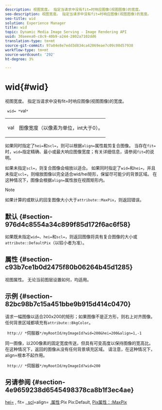 ```yaml
---
description: 视图宽度。 指定当请求中没有fit=时响应图像(视图图像)的宽度。
seo-description: 视图宽度。 指定当请求中没有fit=时响应图像(视图图像)的宽度。
seo-title: wid
solution: Experience Manager
title: wid
topic: Dynamic Media Image Serving - Image Rendering API
uuid: 30aeeea0-c8c9-40b9-a244-2802a7102dd6
translation-type: tm+mt
source-git-commit: 97a84e8e7edd3d834ca42069eae7c09c00d57938
workflow-type: tm+mt
source-wordcount: '292'
ht-degree: 3%

---
```



# wid{#wid}

视图宽度。 指定当请求中没有fit=时响应图像(视图图像)的宽度。

` wid= *`val`*`

<table id="simpletable_E217453246F5441C896C1F69EA4D4218"> 
 <tr class="strow"> 
  <td class="stentry"> <p> <span class="varname"> val  </span> </p> </td> 
  <td class="stentry"> <p>图像宽度（以像素为单位，int大于0）。 </p> </td> 
 </tr> 
</table>

如果同时指定了`hei=`和`scl=`，则可以根据`align=`属性裁剪复合图像。 当存在`fit=`时，`wid=`指定精确、最小或最大响应图像宽度；有关详细信息，请参阅`fit=`的说明。

如果未指定`scl=`，则复合图像会缩放以适合。 如果同时指定了`wid=`和`hei=`，并且未指定`scl=`，则缩放图像以完全适合wid/hei矩形，保留尽可能少的背景区域。 在这种情况下，图像会根据`align=`属性放在视图矩形内。

>[!NOTE]
>
>如果计算的或默认的回复图像大小大于`attribute::MaxPix`，则返回错误。

## 默认 {#section-976d4c8554a34c899f85d172f6ac6f58}

如果既未指定`wid=`、`hei=`和`scl=`，则返回图像将具有复合图像的大小或`attribute::DefaultPix`（以较小者为准）。

## 属性 {#section-c93b7ce1b0d2475f80b06264b45d1285}

视图属性。 无论当前图层设置如何，均适用。

## 示例 {#section-82bc98b7c15a451bbe9b915d414c0470}

请求一幅图像以适合200x200的矩形；如果图像不是正方形，则右上对齐图像。 任何背景区域都填充有`attribute::BkgColor`。

` http:// *`伺服器`*/myRootId/myImageId?wid=200&hei=200&align=1,-1`

同一图像，以200像素的固定宽度传送，但具有可变高度以保持图像的宽高比。 在这种情况下，返回的图像从没有任何背景填充区域。 请注意，在这种情况下，align=根本不起作用。

` http:// *`伺服器`*/myRootId/myImageId?wid=200`

## 另请参阅 {#section-4e9659238d6545498378ca8b1f3ec4ae}

[hei=](../../../../../is-api/http-ref/image-serving-api-ref/c-http-protocol-reference/c-command-reference/r-is-http-hei.md#reference-6d6f556ccc0e4b98a815e8a5c1944a96) , fit= [, scl](../../../../../is-api/http-ref/image-serving-api-ref/c-http-protocol-reference/c-command-reference/r-fit.md#reference-f11bff6d93d143d6b135de3a923bc989)=align= [,属性](../../../../../is-api/http-ref/image-serving-api-ref/c-http-protocol-reference/c-command-reference/r-scl.md#reference-b2a74e493d0d407e98fe350551ba3fcc):Pix Pix:Default,  [](../../../../../is-api/http-ref/image-serving-api-ref/c-http-protocol-reference/c-command-reference/r-align.md#reference-b7d6b87c75124d78884f916dd6544bc7) [](../../../../../is-api/image-catalog/image-serving-api-ref/c-image-catalog-reference/c-attributes-reference/r-defaultpix.md#reference-996b2c22b30f4fd9b970c84063306df1) [ Pix属性：:MaxPix](../../../../../is-api/image-catalog/image-serving-api-ref/c-image-catalog-reference/c-attributes-reference/r-maxpix.md#reference-e167d396ac794079ba8b5e6eb16eeda5)
